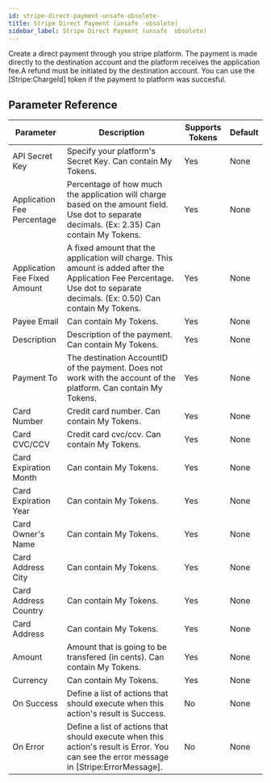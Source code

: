 ```yaml
---
id: stripe-direct-payment-unsafe-obsolete-
title: Stripe Direct Payment (unsafe  obsolete)
sidebar_label: Stripe Direct Payment (unsafe  obsolete)
---
```



Create a direct payment through you stripe platform. The payment is made directly to the destination account and the platform receives the application fee.A refund must be initiated by the destination account. You can use the [Stripe:ChargeId] token if the payment to platform was succesful.

## Parameter Reference
| Parameter | Description | Supports Tokens | Default |
| -- | -- | -- | -- |
| API Secret Key | Specify your platform's Secret Key. Can contain My Tokens. | Yes | None |
| Application Fee Percentage | Percentage of how much the application will charge based on the amount field. Use dot to separate decimals. (Ex: 2.35) Can contain My Tokens. | Yes | None |
| Application Fee Fixed Amount | A fixed amount that the application will charge. This amount is added after the Application Fee Percentage. Use dot to separate decimals. (Ex: 0.50) Can contain My Tokens. | Yes | None |
| Payee Email | Can contain My Tokens. | Yes | None |
| Description | Description of the payment. Can contain My Tokens. | Yes | None |
| Payment To | The destination AccountID of the payment. Does not work with the account of the platform. Can contain My Tokens. | Yes | None |
| Card Number | Credit card number. Can contain My Tokens. | Yes | None |
| Card CVC/CCV | Credit card cvc/ccv. Can contain My Tokens. | Yes | None |
| Card Expiration Month |  Can contain My Tokens. | Yes | None |
| Card Expiration Year | Can contain My Tokens. | Yes | None |
| Card Owner's Name | Can contain My Tokens. | Yes | None |
| Card Address City | Can contain My Tokens. | Yes | None |
| Card Address Country | Can contain My Tokens. | Yes | None |
| Card Address | Can contain My Tokens. | Yes | None |
| Amount | Amount that is going to be transfered (in cents). Can contain My Tokens. | Yes | None |
| Currency | Can contain My Tokens. | Yes | None |
| On Success | Define a list of actions that should execute when this action's result is Success. | No | None |
| On Error | Define a list of actions that should execute when this action's result is Error. You can see the error message in [Stripe:ErrorMessage]. | No | None |
